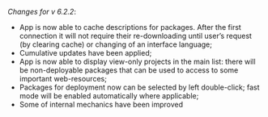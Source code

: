 _Changes for v 6.2.2_:
- App is now able to cache descriptions for packages. After the first connection it will not require their re-downloading until user’s request (by clearing cache) or changing of an interface language;
- Cumulative updates have been applied;
- App is now able to display view-only projects in the main list: there will be non-deployable packages that can be used to access to some important web-resources;
- Packages for deployment now can be selected by left double-click; fast mode will be enabled automatically where applicable;
- Some of internal mechanics have been improved
